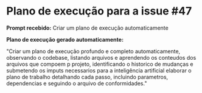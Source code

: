 # Plano de execução para a issue #47

**Prompt recebido:** Criar um plano de execução automaticamente

**Plano de execução gerado automaticamente:**

"Criar um plano de execução profundo e completo automaticamente, observando o codebase, listando arquivos e aprendendo os conteudos dos arquivos que compoem p projeto, identificando o historico de mudanças e submetendo os imputs necessarios para a inteligência artificial elaborar o plano de trabalho detalhando cada passo, incluindo parametros, dependencias e seguindo o arquivo de conformidades."